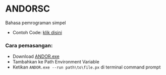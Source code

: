 # ANDORSC
 Bahasa pemrograman simpel


- Contoh Code: [klik disini](ANDOR/CodeTest/example.px)

### Cara pemasangan:
 - Download <a href="ANDOR/bin/Debug/net6.0/ANDOR.exe" download="ANDOR/bin/Debug/net6.0/ANDOR.exe">ANDOR.exe</a>
 - Tambahkan ke Path Environment Variable
 - Ketikan `ANDOR.exe --run path\to\file.px` di terminal command prompt
